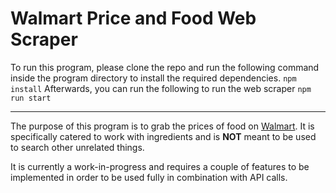 # Walmart Price and Food Web Scraper
To run this program, please clone the repo and run the following command inside the program directory to install the required dependencies.
``` npm install ```
Afterwards, you can run the following to run the web scraper
``` npm run start ```


---

The purpose of this program is to grab the prices of food on [Walmart](https://www.walmart.ca/). It is specifically catered to work with ingredients and is **NOT** meant to be used to search other unrelated things.

It is currently a work-in-progress and requires a couple of features to be implemented in order to be used fully in combination with API calls.